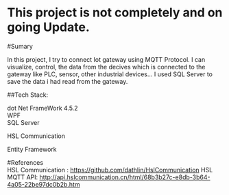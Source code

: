 # This project is not completely and  on going Update. 
#Sumary 

In this project, I try to connect Iot gateway using MQTT Protocol. 
I can visualize, control,  the data from the decives which is connected to the gateway like PLC, sensor, other industrial devices...
I used SQL Server to save the data i had read from the gateway.

##Tech Stack: 

 dot Net FrameWork 4.5.2  
   WPF  
  SQL Server 
  
  HSL Communication  
  
  Entity Framework 
   
 #References  
 HSL Communication : https://github.com/dathlin/HslCommunication
 HSL MQTT API: http://api.hslcommunication.cn/html/68b3b27c-e8db-3b64-4a05-22be97dc0b2b.htm
 

